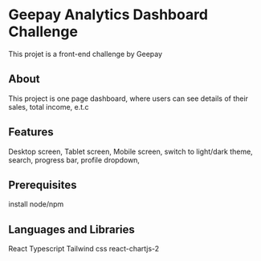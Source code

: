 # Geepay Analytics Dashboard Challenge
This projet is a front-end challenge by Geepay

## About
This project is one page dashboard, where users can see details of their sales, total income, e.t.c

## Features
Desktop screen,
Tablet screen,
Mobile screen,
switch to light/dark theme,
search,
progress bar,
profile dropdown,

## Prerequisites
install node/npm

## Languages and Libraries
React
Typescript
Tailwind css
react-chartjs-2
